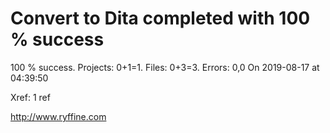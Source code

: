 # Convert to Dita  completed with 100 % success

100 % success. Projects: 0+1=1.  Files: 0+3=3. Errors: 0,0  On 2019-08-17 at 04:39:50

Xref: 1 ref



http://www.ryffine.com
